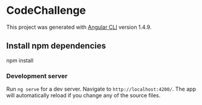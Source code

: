 # CodeChallenge

This project was generated with [Angular CLI](https://github.com/angular/angular-cli) version 1.4.9.

## Install npm dependencies

npm install

### Development server

Run `ng serve` for a dev server. Navigate to `http://localhost:4200/`. The app will automatically reload if you change any of the source files.

